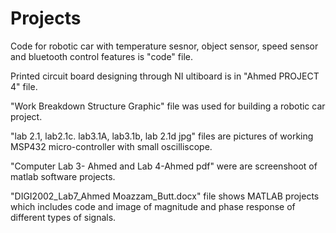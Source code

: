# Projects
Code for robotic car with temperature sesnor, object sensor, speed sensor and bluetooth control features is "code" file.

Printed circuit board designing through NI ultiboard is in "Ahmed PROJECT 4" file.

"Work Breakdown Structure Graphic" file was used for building a robotic car project.

"lab 2.1, lab2.1c. lab3.1A, lab3.1b, lab 2.1d jpg" files are pictures of working MSP432 micro-controller with small oscilliscope.

"Computer Lab 3- Ahmed and Lab 4-Ahmed pdf" were are screenshoot of matlab software projects.

"DIGI2002_Lab7_Ahmed Moazzam_Butt.docx" file shows MATLAB projects which includes code and image of magnitude and phase response of different types of signals.

